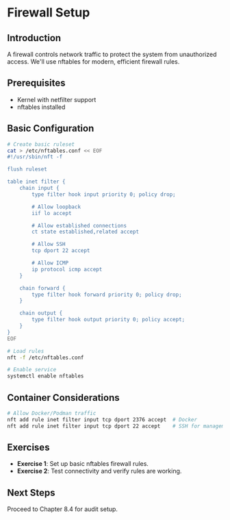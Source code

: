 # Firewall Setup

## Introduction

A firewall controls network traffic to protect the system from unauthorized access. We'll use nftables for modern, efficient firewall rules.

## Prerequisites

- Kernel with netfilter support
- nftables installed

## Basic Configuration

```bash
# Create basic ruleset
cat > /etc/nftables.conf << EOF
#!/usr/sbin/nft -f

flush ruleset

table inet filter {
    chain input {
        type filter hook input priority 0; policy drop;

        # Allow loopback
        iif lo accept

        # Allow established connections
        ct state established,related accept

        # Allow SSH
        tcp dport 22 accept

        # Allow ICMP
        ip protocol icmp accept
    }

    chain forward {
        type filter hook forward priority 0; policy drop;
    }

    chain output {
        type filter hook output priority 0; policy accept;
    }
}
EOF

# Load rules
nft -f /etc/nftables.conf

# Enable service
systemctl enable nftables
```

## Container Considerations

```bash
# Allow Docker/Podman traffic
nft add rule inet filter input tcp dport 2376 accept  # Docker
nft add rule inet filter input tcp dport 22 accept    # SSH for management
```

## Exercises

- **Exercise 1**: Set up basic nftables firewall rules.
- **Exercise 2**: Test connectivity and verify rules are working.

## Next Steps

Proceed to Chapter 8.4 for audit setup.

